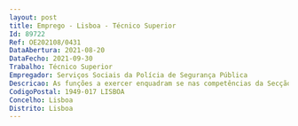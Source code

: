 ```yaml
--- 
layout: post
title: Emprego - Lisboa - Técnico Superior
Id: 89722
Ref: OE202108/0431
DataAbertura: 2021-08-20
DataFecho: 2021-09-30
Trabalho: Técnico Superior
Empregador: Serviços Sociais da Polícia de Segurança Pública
Descricao: As funções a exercer enquadram se nas competências da Secção de Contabilidade da Área de Administração e Finanças dos SSPSP •	Controla as aplicações financeiras e promove as reconciliações bancárias •	Monitorização periódica da receita e despesa •	Assessoria técnica das contas de gerência •	Elaboração de balanços, balancetes e demostração de resultadas •	Relatório de execução orçamental •	Reportes periódicos diversos •	Organiza, em estreita colaboração com a assessoria financeira, os projetos de orçamento e propõe as necessárias alterações orçamentais •	Procede à liquidação e cobrança das receitas dos SSPSP e do CPPSP •	Assegura a verificação de cabimento prévio subjacente às propostas de despesa •	Verifica os requisitos a que as despesas estão subordinadas •	Procede à conferência das faturas e recebidos remetidos aos SSPSP •	Elabora e organiza as contas de gerência •	Acompanha a execução orçamental, nomeadamente através dos respetivos balancetes mensais.
CodigoPostal: 1949-017 LISBOA
Concelho: Lisboa
Distrito: Lisboa
--- 
```

